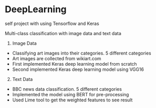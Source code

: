 # DeepLearning
self project with using Tensorflow and Keras


Multi-class classification with image data and text data 

1. Image Data

- Classifying art images into their categories. 5 different categories
- Art images are collected from wikiart.com
- First implemented Keras deep learning model from scratch
- Second implemented Keras deep learning model using VGG16


2. Text Data

- BBC news data classification. 5 different categories
- Implemented the model using BERT for pre-processing
- Used Lime tool to get the weighted features to see result 
